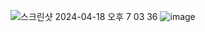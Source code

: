 ![스크린샷 2024-04-18 오후 7 03 36](https://github.com/T0nixx/SA/assets/111533728/df32bf1a-4eb2-4267-8320-f6b835dc631b)
![image](https://github.com/T0nixx/SA/assets/111533728/25e28506-3750-4749-893a-4af414d38156)
